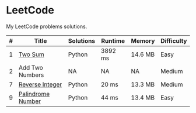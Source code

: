 # LeetCode
My LeetCode problems solutions.

|   # | Title | Solutions | Runtime | Memory | Difficulty |
| --- | ----- | --------- | ------- | ------ | ---------- |
|  1  | [Two Sum](https://leetcode.com/problems/two-sum/) | Python | 3892 ms | 14.6 MB |   Easy |
|  2  | Add Two Numbers | NA | NA | NA | Medium |
|  7  | [Reverse Integer](https://leetcode.com/problems/reverse-integer/) | Python | 20 ms | 13.3 MB | Medium |
|  9  | [Palindrome Number](https://leetcode.com/problems/palindrome-number/) | Python | 44 ms | 13.4 MB | Easy |

